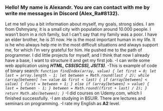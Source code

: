 ### Hello! My name is Alexandr. You are can contact with me by write me messages in Discord **(Alex_Ra#8132)**.
Let me tell you a bit information about myself, my goals, strong sides. I am from Oshmyany, it is a small city with population around 10.000 people.  I wasn’t born in a rich family, but I can’t say that my family was a poor. I have an elder brother, he is 31 now. He is the most important human in my life. It is he who always help me in the most difficult situations and always support me, for which I’m very grateful for him. He pushed me to the path of programmer. I did little projects for myself, and I think that now I already have a base, I want to structure it and get my first job.
-I can write some web application using ___HTML, CSS(SCSS), JS(TS)___.
-This is example of code of binary search: 
_`function findIndex(array, value) {
  let first = 0;
  let last = array.length - 1;
  let between = Math.round(last / 2);
  while (array[between] !== value && first < last) {
    if (array[between] < value) {
      first = between + 1;
    } else if (array[between] > value) {
      last = between - 1;
    }
    between = Math.round((first + last) / 2);
  }
  return Math.abs(between);
}`_ 
-I did courses on Udemy.com, which I finished successfully.
-I am studying in BSUIR. There are lectures and seminars on programming.
-I rate my English as **A2** level.
